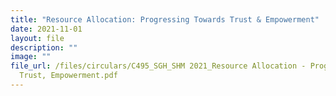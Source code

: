 ```yaml
---
title: "Resource Allocation: Progressing Towards Trust & Empowerment"
date: 2021-11-01
layout: file
description: ""
image: ""
file_url: /files/circulars/C495_SGH_SHM 2021_Resource Allocation - Progressing Towards
  Trust, Empowerment.pdf
---
```

